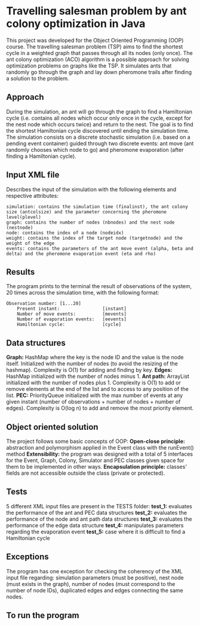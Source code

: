 # Travelling salesman problem by ant colony optimization in Java

This project was developed for the Object Oriented Programming (OOP) course. The travelling salesman problem (TSP) aims to find the shortest cycle in a weighted graph that passes through all its nodes (only once). The ant colony optimization (ACO) algorithm is a possible approach for solving optimization problems on graphs like the TSP. It simulates ants that randomly go through the graph and lay down pheromone trails after finding a solution to the problem.

## Approach

During the simulation, an ant will go through the graph to find a Hamiltonian cycle (i.e. contains all nodes which occur only once in the cycle, except for the nest node which occurs twice) and return to the nest. The goal is to find the shortest Hamiltonian cycle discovered until ending the simulation time. The simulation consists on a discrete stochastic simulation (i.e. based on a pending event container) guided through two discrete events: ant move (ant randomly chooses which node to go) and pheromone evaporation (after finding a Hamiltonian cycle).

## Input XML file
Describes the input of the simulation with the following elements and respective attributes:
```
simulation: contains the simulation time (finalinst), the ant colony size (antcolsize) and the parameter concerning the pheromone level(plevel)
graph: contains the number of nodes (nbnodes) and the nest node (nestnode)
node: contains the index of a node (nodeidx) 
weight: contains the index of the target node (targetnode) and the weight of the edge
events: contains the parameters of the ant move event (alpha, beta and delta) and the pheromone evaporation event (eta and rho)
```
## Results
The program prints to the terminal the result of observations of the system, 20 times across the simulation time, with the following format:
```
Observation number: [1...20]
	Present instant:                [instant]
	Number of move events:          [mevents]
	Number of evaporation events:   [eevents]
	Hamiltonian cycle:				[cycle]
```

## Data structures
**Graph:** HashMap where the key is the node ID and the value is the node itself. Initialized with the number of nodes (to avoid the resizing of the hashmap). Complexity is O(1) for adding and finding by key.
**Edges:** HashMap initialized with the number of nodes minus 1.
**Ant path:** ArrayList initialized with the number of nodes plus 1. Complexity is O(1) to add or remove elements at the end of the list and to access to any position of the list.
**PEC:** PriorityQueue initialized with the max number of events at any given instant (number of observations + number of nodes + number of edges). Complexity is O(log n) to add and remove the most priority element.

## Object oriented solution
The project follows some basic concepts of OOP:
**Open-close principle:** abstraction and polymorphism applied in the Event class with the runEvent() method
**Extensibility:** the program was designed with a total of 5 interfaces for the Event, Graph, Colony, Simulator and PEC classes given space for them to be implemented in other ways.
**Encapsulation principle:** classes' fields are not accessible outside the class (private or protected).

## Tests
5 different XML input files are present in the TESTS folder:
**test_1:** evaluates the performance of the ant and PEC data structures
**test_2:** evaluates the performance of the node and ant path data structures
**test_3:** evaluates the performance of the edge data structure
**test_4:** manipulates parameters regarding the evaporation event
**test_5:** case where it is difficult to find a Hamiltonian cycle

## Exceptions
The program has one exception for checking the coherency of the XML input file regarding: simulation parameters (must be positive), nest node (must exists in the graph), number of nodes (must correspond to the number of node IDs), duplicated edges and edges connecting the same nodes.

## To run the program

